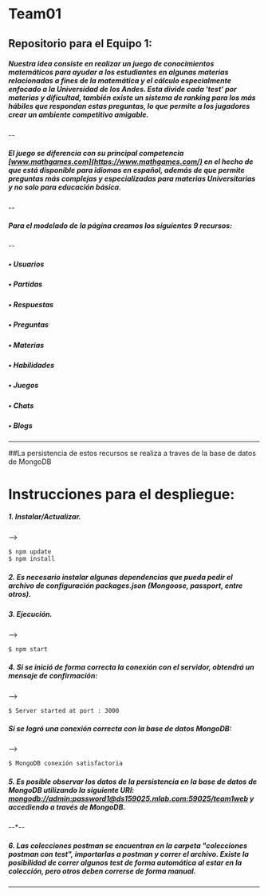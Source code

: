 # Team01
## Repositorio para el Equipo 1:
##### Nuestra idea consiste en realizar un juego de conocimientos matemáticos para ayudar a los estudiantes en algunas materias relacionadas a fines de la matemática y el cálculo especialmente enfocado a la Universidad de los Andes. Esta divide cada 'test' por materias y dificultad, también existe un sistema de ranking para los más hábiles que respondan estas preguntas, lo que permite a los jugadores crear un ambiente competitivo amigable.
--
##### El juego se diferencia con su principal competencia [www.mathgames.com](https://www.mathgames.com/) en el hecho de que está disponible para idiomas en español, además de que permite preguntas más complejas y especializadas para materias Universitarias y no solo para educación básica.
--
##### Para el modelado de la página creamos los siguientes 9 recursos:
--
##### •	Usuarios
##### •	Partidas
##### •	Respuestas
##### •	Preguntas
##### •	Materias
##### •	Habilidades
##### •	Juegos
##### •	Chats
##### •	Blogs
---
##La persistencia de estos recursos se realiza a traves de la base de datos de MongoDB

# Instrucciones para el despliegue:
##### 1. Instalar/Actualizar.
-->
```sh
$ npm update
$ npm install
```
##### 2. Es necesario instalar algunas dependencias que pueda pedir el archivo de configuración packages.json (Mongoose, passport, entre otros).
##### 3. Ejecución.
-->
```sh
$ npm start
```
##### 4. Si se inició de forma correcta la conexión con el servidor, obtendrá un mensaje de confirmación:
-->
```sh
$ Server started at port : 3000
``` 
##### Si se logró una conexión correcta con la base de datos MongoDB:
-->
```sh
$ MongoDB conexión satisfactoria
``` 
##### 5. Es posible observar los datos de la persistencia en la base de datos de MongoDB utilizando la siguiente URI: [mongodb://admin:password1@ds159025.mlab.com:59025/team1web](mongodb://admin:password1@ds159025.mlab.com:59025/team1web) y accediendo a través de MongoDB.
--*--
##### 6. Las colecciones postman se encuentran en la carpeta "colecciones postman con test", importarlas a postman y correr el archivo. Existe la posibilidad de correr algunos test de forma automática al estar en la colección, pero otros deben correrse de forma manual.
---
